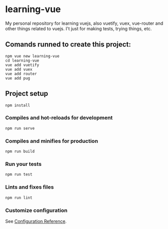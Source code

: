 # learning-vue
My personal repository for learning vuejs, also vuetify, vuex, vue-router and other things related to vuejs. I't just for making tests, trying things, etc.

## Comands runned to create this project:
 ```
 npm vue new learning-vue
 cd learning-vue
 vue add vuetify
 vue add vuex
 vue add router
 vue add pug
 ```

## Project setup
```
npm install
```

### Compiles and hot-reloads for development
```
npm run serve
```

### Compiles and minifies for production
```
npm run build
```

### Run your tests
```
npm run test
```

### Lints and fixes files
```
npm run lint
```

### Customize configuration
See [Configuration Reference](https://cli.vuejs.org/config/).
